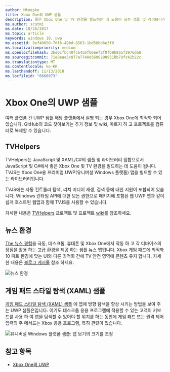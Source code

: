 ```yaml
---
author: Mtoepke
title: Xbox One의 UWP 샘플
description: 좋은 Xbox One 및 TV 환경을 빌드하는 데 도움이 되는 샘플 및 라이브러리입니다.
ms.author: scotmi
ms.date: 10/26/2017
ms.topic: article
keywords: windows 10, uwp
ms.assetid: 9ef40050-7df6-49bd-8563-1bd58bb6e3f0
ms.localizationpriority: medium
ms.openlocfilehash: 3be6cfbc40fc645bfb66ef2f0fb9b8b5f2976da8
ms.sourcegitcommit: 71e8eae5c077a7740e5606298951bb78fc42b22c
ms.translationtype: MT
ms.contentlocale: ko-KR
ms.lasthandoff: 11/13/2018
ms.locfileid: "6666973"
---
```

# <a name="uwp-on-xbox-one-samples"></a>Xbox One의 UWP 샘플

여러 플랫폼 간 UWP 샘플 해당 플랫폼에서 실행 되는 경우 Xbox One에 최적화 되어 있습니다. GitHub의 코드 찾아보기는 추가 정보 및 wiki, 따르지 하 고 프로젝트를 컴퓨터로 복제할 수 있습니다.

## <a name="tvhelpers"></a>TVHelpers

TVHelpers는 JavaScript 및 XAML/C#의 샘플 및 라이브러리 집합으로서 JavaScript 및 C#에서 좋은 Xbox One 및 TV 환경을 빌드하는 데 도움이 됩니다. TVJS는 Xbox One용 프리미엄 UWP(유니버설 Windows 플랫폼) 앱을 빌드할 수 있는 라이브러리입니다.

TVJS에는 자동 컨트롤러 탐색, 리치 미디어 재생, 검색 등에 대한 지원이 포함되어 있습니다. Windows 런타임 API에 대한 모든 권한으로 패키지에 포함된 웹 UWP 앱과 같이 쉽게 호스트된 웹앱과 함께 TVJS를 사용할 수 있습니다.

자세한 내용은 [TVHelpers](https://github.com/Microsoft/TVHelpers) 프로젝트 및 프로젝트 [wiki](https://github.com/Microsoft/TVHelpers/wiki)를 참조하세요.

## <a name="the-news-experience"></a>뉴스 환경

[The 뉴스 경험](https://github.com/Microsoft/uwp-experiences/tree/news/apps/News)을 극동, 데스크톱, 휴대폰 및 Xbox One에서 작동 하 고 각 디바이스의 장점을 활용 하는 고급 환경을 제공 하는 샘플 뉴스 앱입니다. Xbox 게임 패드에 최적화 10 피트 환경에 맞는 UI와 다른 최적화 간에 TV 안전 영역에 콘텐츠 유지 합니다. 자세한 내용은 [블로그 게시물](https://blogs.windows.com/buildingapps/2016/09/09/tailoring-your-app-for-xbox-and-the-tv-app-dev-on-xbox-series/) 참조 하세요.

![뉴스 환경](images/samples-1.png)

## <a name="gamepad-style-navigation-xaml-sample"></a>게임 패드 스타일 탐색 (XAML) 샘플

[게임 패드 스타일 탐색 (XAML) 샘플](https://github.com/Microsoft/Windows-universal-samples/tree/master/Samples/XamlGamepadNavigation) 에 앱에 방향 탐색을 향상 시키는 방법을 보여 주는 UWP 샘플은입니다. 이기도 데스크톱 응용 프로그램에 적용할 수 있는 고객이 키보드를 사용 하 여 앱을 탐색할 수 있어야 할 위치를 하는 동안에 게임 패드 또는 원격 제어 입력의 주 메서드는 Xbox 응용 프로그램, 특히 관련이 있습니다.

![유니버설 Windows 플랫폼 샘플: 앱 보기의 크기를 조정](images/samples-2.png)

## <a name="see-also"></a>참고 항목

- [Xbox One의 UWP](index.md)
